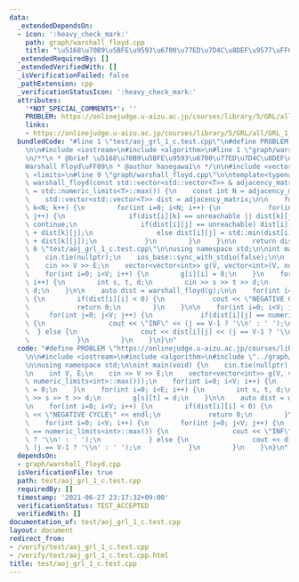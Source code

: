 ```yaml
---
data:
  _extendedDependsOn:
  - icon: ':heavy_check_mark:'
    path: graph/warshall_floyd.cpp
    title: "\u5168\u70B9\u5BFE\u9593\u6700\u77ED\u7D4C\u8DEF\u9577\uFF08Warshall Floyd\uFF09"
  _extendedRequiredBy: []
  _extendedVerifiedWith: []
  _isVerificationFailed: false
  _pathExtension: cpp
  _verificationStatusIcon: ':heavy_check_mark:'
  attributes:
    '*NOT_SPECIAL_COMMENTS*': ''
    PROBLEM: https://onlinejudge.u-aizu.ac.jp/courses/library/5/GRL/all/GRL_1_C
    links:
    - https://onlinejudge.u-aizu.ac.jp/courses/library/5/GRL/all/GRL_1_C
  bundledCode: "#line 1 \"test/aoj_grl_1_c.test.cpp\"\n#define PROBLEM \"https://onlinejudge.u-aizu.ac.jp/courses/library/5/GRL/all/GRL_1_C\"\
    \n\n#include <iostream>\n#include <algorithm>\n#line 1 \"graph/warshall_floyd.cpp\"\
    \n/**\n * @brief \u5168\u70B9\u5BFE\u9593\u6700\u77ED\u7D4C\u8DEF\u9577\uFF08\
    Warshall Floyd\uFF09\n * @author hasegawa1\n */\n\n#include <vector>\n#include\
    \ <limits>\n#line 9 \"graph/warshall_floyd.cpp\"\n\ntemplate<typename T>\nstd::vector<std::vector<T>>\
    \ warshall_floyd(const std::vector<std::vector<T>> & adjacency_matrix, T unreachable\
    \ = std::numeric_limits<T>::max()) {\n    const int N = adjacency_matrix.size();\n\
    \    std::vector<std::vector<T>> dist = adjacency_matrix;\n\n    for(int k=0;\
    \ k<N; k++) {\n        for(int i=0; i<N; i++) {\n            for(int j=0; j<N;\
    \ j++) {\n                if(dist[i][k] == unreachable || dist[k][j] == unreachable)\
    \ continue;\n                if(dist[i][j] == unreachable) dist[i][j] = dist[i][k]\
    \ + dist[k][j];\n                else dist[i][j] = std::min(dist[i][j], dist[i][k]\
    \ + dist[k][j]);\n            }\n        }\n    }\n\n    return dist;\n}\n#line\
    \ 6 \"test/aoj_grl_1_c.test.cpp\"\n\nusing namespace std;\n\nint main(void) {\n\
    \    cin.tie(nullptr);\n    ios_base::sync_with_stdio(false);\n\n    int V, E;\n\
    \    cin >> V >> E;\n    vector<vector<int>> g(V, vector<int>(V, numeric_limits<int>::max()));\n\
    \    for(int i=0; i<V; i++) {\n        g[i][i] = 0;\n    }\n    for(int i=0; i<E;\
    \ i++) {\n        int s, t, d;\n        cin >> s >> t >> d;\n        g[s][t] =\
    \ d;\n    }\n\n    auto dist = warshall_floyd(g);\n\n    for(int i=0; i<V; i++)\
    \ {\n        if(dist[i][i] < 0) {\n            cout << \"NEGATIVE CYCLE\" << endl;\n\
    \            return 0;\n        }\n    }\n\n    for(int i=0; i<V; i++) {\n   \
    \     for(int j=0; j<V; j++) {\n            if(dist[i][j] == numeric_limits<int>::max())\
    \ {\n                cout << \"INF\" << (j == V-1 ? '\\n' : ' ');\n          \
    \  } else {\n                cout << dist[i][j] << (j == V-1 ? '\\n' : ' ');\n\
    \            }\n        }\n    }\n}\n"
  code: "#define PROBLEM \"https://onlinejudge.u-aizu.ac.jp/courses/library/5/GRL/all/GRL_1_C\"\
    \n\n#include <iostream>\n#include <algorithm>\n#include \"../graph/warshall_floyd.cpp\"\
    \n\nusing namespace std;\n\nint main(void) {\n    cin.tie(nullptr);\n    ios_base::sync_with_stdio(false);\n\
    \n    int V, E;\n    cin >> V >> E;\n    vector<vector<int>> g(V, vector<int>(V,\
    \ numeric_limits<int>::max()));\n    for(int i=0; i<V; i++) {\n        g[i][i]\
    \ = 0;\n    }\n    for(int i=0; i<E; i++) {\n        int s, t, d;\n        cin\
    \ >> s >> t >> d;\n        g[s][t] = d;\n    }\n\n    auto dist = warshall_floyd(g);\n\
    \n    for(int i=0; i<V; i++) {\n        if(dist[i][i] < 0) {\n            cout\
    \ << \"NEGATIVE CYCLE\" << endl;\n            return 0;\n        }\n    }\n\n\
    \    for(int i=0; i<V; i++) {\n        for(int j=0; j<V; j++) {\n            if(dist[i][j]\
    \ == numeric_limits<int>::max()) {\n                cout << \"INF\" << (j == V-1\
    \ ? '\\n' : ' ');\n            } else {\n                cout << dist[i][j] <<\
    \ (j == V-1 ? '\\n' : ' ');\n            }\n        }\n    }\n}\n"
  dependsOn:
  - graph/warshall_floyd.cpp
  isVerificationFile: true
  path: test/aoj_grl_1_c.test.cpp
  requiredBy: []
  timestamp: '2021-06-27 23:17:32+09:00'
  verificationStatus: TEST_ACCEPTED
  verifiedWith: []
documentation_of: test/aoj_grl_1_c.test.cpp
layout: document
redirect_from:
- /verify/test/aoj_grl_1_c.test.cpp
- /verify/test/aoj_grl_1_c.test.cpp.html
title: test/aoj_grl_1_c.test.cpp
---
```

